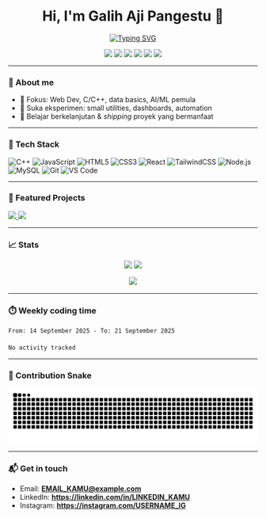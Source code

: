 <!-- Banner / Intro -->
<h1 align="center">Hi, I'm <!-- GANTI: Nama lengkapmu --> Galih Aji Pangestu 👋</h1>
<p align="center">
  <a href="https://readme-typing-svg.demolab.com?font=Inter&pause=1200&center=true&vCenter=true&width=550&lines=Informatics+Student;Web+Dev+%7C+C%2B%2B+Enthusiast;Learning+AI%2FML+%26+Data;Always+building+%26+shipping">
    <img src="https://readme-typing-svg.demolab.com?font=Inter&pause=1200&center=true&vCenter=true&width=550&lines=Informatics+Student;Web+Dev+%7C+C%2B%2B+Enthusiast;Learning+AI%2FML+%26+Data;Always+building+%26+shipping" alt="Typing SVG" />
  </a>
</p>

<!-- Social / Quick links -->
<p align="center">
  <!-- GANTI: link sosialmu -->
  <a href="https://linkedin.com/in/galiihajiip"><img src="https://img.shields.io/badge/LinkedIn-0A66C2?logo=linkedin&logoColor=white" /></a>
  <a href="https://instagram.com/USERNAME_IG"><img src="https://img.shields.io/badge/Instagram-E4405F?logo=instagram&logoColor=white" /></a>
  <a href="mailto:EMAIL_KAMU@example.com"><img src="https://img.shields.io/badge/Email-D14836?logo=gmail&logoColor=white" /></a>
  <a href="https://PORTFOLIO_URL"><img src="https://img.shields.io/badge/Portfolio-111?logo=vercel&logoColor=white" /></a>
  <a href="https://github.com/USERNAME_KAMU?tab=followers"><img src="https://img.shields.io/github/followers/USERNAME_KAMU?style=social" /></a>
  <img src="https://komarev.com/ghpvc/?username=USERNAME_KAMU&label=Profile+Views" />
</p>

---

### 👤 About me
- 🎯 Fokus: Web Dev, C/C++, data basics, AI/ML pemula  
- 🧪 Suka eksperimen: small utilities, dashboards, automation  
- 🌱 Belajar berkelanjutan & *shipping* proyek yang bermanfaat

---

### 🧰 Tech Stack
<p>
  <img src="https://cdn.jsdelivr.net/gh/devicons/devicon/icons/cplusplus/cplusplus-original.svg" height="34" title="C++"/>
  <img src="https://cdn.jsdelivr.net/gh/devicons/devicon/icons/javascript/javascript-original.svg" height="34" title="JavaScript"/>
  <img src="https://cdn.jsdelivr.net/gh/devicons/devicon/icons/html5/html5-original.svg" height="34" title="HTML5"/>
  <img src="https://cdn.jsdelivr.net/gh/devicons/devicon/icons/css3/css3-original.svg" height="34" title="CSS3"/>
  <img src="https://cdn.jsdelivr.net/gh/devicons/devicon/icons/react/react-original.svg" height="34" title="React"/>
  <img src="https://cdn.jsdelivr.net/gh/devicons/devicon/icons/tailwindcss/tailwindcss-plain.svg" height="34" title="TailwindCSS"/>
  <img src="https://cdn.jsdelivr.net/gh/devicons/devicon/icons/nodejs/nodejs-original.svg" height="34" title="Node.js"/>
  <img src="https://cdn.jsdelivr.net/gh/devicons/devicon/icons/mysql/mysql-original.svg" height="34" title="MySQL"/>
  <img src="https://cdn.jsdelivr.net/gh/devicons/devicon/icons/git/git-original.svg" height="34" title="Git"/>
  <img src="https://cdn.jsdelivr.net/gh/devicons/devicon/icons/vscode/vscode-original.svg" height="34" title="VS Code"/>
</p>

---

### 🚀 Featured Projects
<p>
  <!-- GANTI: repo unggulanmu -->
  <a href="https://github.com/USERNAME_KAMU/normalisasi-nama">
    <img src="https://github-readme-stats.vercel.app/api/pin/?username=USERNAME_KAMU&repo=normalisasi-nama&theme=tokyonight&hide_border=true" />
  </a>
  <a href="https://github.com/USERNAME_KAMU/validasi-password">
    <img src="https://github-readme-stats.vercel.app/api/pin/?username=USERNAME_KAMU&repo=validasi-password&theme=tokyonight&hide_border=true" />
  </a>
</p>

---

### 📈 Stats
<p align="center">
  <img src="https://github-readme-stats.vercel.app/api?username=USERNAME_KAMU&show_icons=true&theme=tokyonight&hide_border=true" height="160" />
  <img src="https://streak-stats.demolab.com?user=USERNAME_KAMU&theme=tokyonight&hide_border=true" height="160" />
</p>
<p align="center">
  <img src="https://github-readme-stats.vercel.app/api/top-langs/?username=USERNAME_KAMU&layout=compact&theme=tokyonight&hide_border=true" height="160" />
</p>

---

### ⏱️ Weekly coding time
<!-- Bagian ini akan diisi otomatis oleh workflow WakaTime -->
<!--START_SECTION:waka-->

```txt
From: 14 September 2025 - To: 21 September 2025

No activity tracked
```

<!--END_SECTION:waka-->

---

### 🐍 Contribution Snake
<p align="center">
  <!-- file svg akan dibuat otomatis oleh workflow snake -->
  <img src="https://raw.githubusercontent.com/galiihajiip/galiihajiip/output/github-contribution-grid-snake.svg" />
</p>

---

### 📬 Get in touch
- Email: **EMAIL_KAMU@example.com**  
- LinkedIn: **https://linkedin.com/in/LINKEDIN_KAMU**  
- Instagram: **https://instagram.com/USERNAME_IG**
